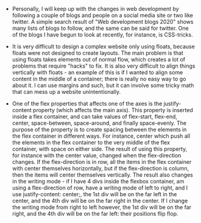 


 - Personally, I will keep up with the changes in web development by following a couple of blogs and people on a social media site or two like twitter. A simple search result of "Web development blogs 2020" shows many lists of blogs to follow, and the same can be said for twitter. One of the blogs I have begun to look at recently, for instance, is CSS-tricks.

 - It is very difficult to design a complex website only using floats, because floats were not designed to create layouts. The main problem is that using floats takes elements out of normal flow, which creates a lot of problems that require "hacks" to fix. It is also very difficult to align things vertically with floats - an example of this is if I wanted to align some content in the middle of a container; there is really no easy way to go about it. I can use margins and such, but it can involve some tricky math that can mess up a website unintentionally.

 - One of the flex properties that affects one of the axes is the justify-content property (which affects the main axis). This property is inserted inside a flex container, and can take values of flex-start, flex-end, center, space-between, space-around, and finally space-evenly. The purpose of the property is to create spacing between the elements in the flex container in different ways. For instance, center which push all the elements in the flex container to the very middle of the flex container, with space on either side. The result of using this property, for instance with the center value, changed when the flex-direction changes. If the flex-direction is in row, all the items in the flex container with center themselves horizontally, but if the flex-direction is column, then the items will center themselves vertically.
 The result also changes in the writing mode - if I have 4 divs inside the flexbox container, am using a flex-direction of row, have a writing mode of left to right, and I use justify-content: center;, the 1st div will be on the far left in the center, and the 4th div will be on the far right in the center. If I change the writing mode from right to left however, the 1st div will be on the far right, and the 4th div will be on the far left: their positions flip flop.
